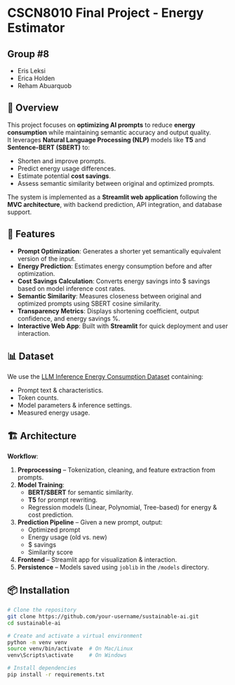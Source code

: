 # CSCN8010 Final Project - Energy Estimator

## Group #8
* Eris Leksi
* Erica Holden
* Reham Abuarquob


## 📌 Overview
This project focuses on **optimizing AI prompts** to reduce **energy consumption** while maintaining semantic accuracy and output quality.  
It leverages **Natural Language Processing (NLP)** models like **T5** and **Sentence-BERT (SBERT)** to:
- Shorten and improve prompts.
- Predict energy usage differences.
- Estimate potential **cost savings**.
- Assess semantic similarity between original and optimized prompts.

The system is implemented as a **Streamlit web application** following the **MVC architecture**, with backend prediction, API integration, and database support.



## 🚀 Features
- **Prompt Optimization**: Generates a shorter yet semantically equivalent version of the input.
- **Energy Prediction**: Estimates energy consumption before and after optimization.
- **Cost Savings Calculation**: Converts energy savings into $ savings based on model inference cost rates.
- **Semantic Similarity**: Measures closeness between original and optimized prompts using SBERT cosine similarity.
- **Transparency Metrics**: Displays shortening coefficient, output confidence, and energy savings %.
- **Interactive Web App**: Built with **Streamlit** for quick deployment and user interaction.



## 📊 Dataset
We use the [LLM Inference Energy Consumption Dataset](https://huggingface.co/datasets/ejhusom/llm-inference-energy-consumption) containing:
- Prompt text & characteristics.
- Token counts.
- Model parameters & inference settings.
- Measured energy usage.



## 🏗 Architecture
**Workflow**:
1. **Preprocessing** – Tokenization, cleaning, and feature extraction from prompts.
2. **Model Training**:
   - **BERT/SBERT** for semantic similarity.
   - **T5** for prompt rewriting.
   - Regression models (Linear, Polynomial, Tree-based) for energy & cost prediction.
3. **Prediction Pipeline** – Given a new prompt, output:
   - Optimized prompt
   - Energy usage (old vs. new)
   - $ savings
   - Similarity score
4. **Frontend** – Streamlit app for visualization & interaction.
5. **Persistence** – Models saved using `joblib` in the `/models` directory.



## 📦 Installation
```bash
# Clone the repository
git clone https://github.com/your-username/sustainable-ai.git
cd sustainable-ai

# Create and activate a virtual environment
python -m venv venv
source venv/bin/activate  # On Mac/Linux
venv\Scripts\activate     # On Windows

# Install dependencies
pip install -r requirements.txt
